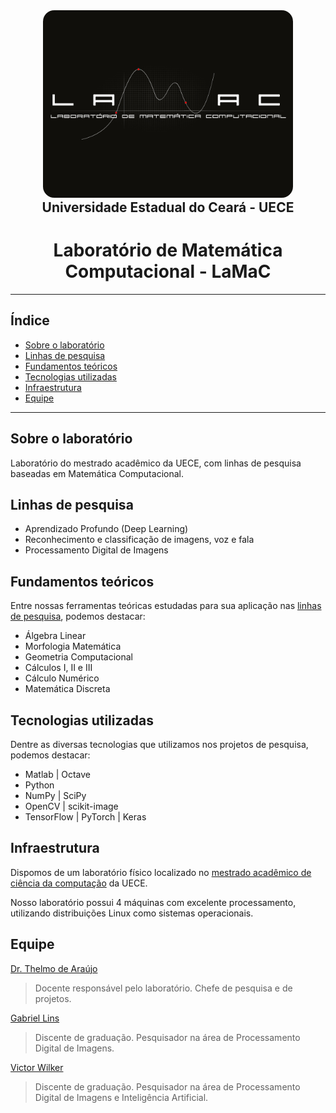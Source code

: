 <p align="center" style="margin: 0">
  <img src="profile/assets/logotipo_lamac_black.png" width="400px" style="border-radius: 18px"/>
</p>

<div align="center">
  <h2 style="margin: 0 auto">Universidade Estadual do Ceará - UECE</h2>
  <h1>Laboratório de Matemática Computacional - LaMaC</h1>
</div>

---

<h2>Índice</h2>

- [Sobre o laboratório](#sobre-o-laboratório)
- [Linhas de pesquisa](#linhas-de-pesquisa)
- [Fundamentos teóricos](#fundamentos-teóricos)
- [Tecnologias utilizadas](#tecnologias-utilizadas)
- [Infraestrutura](#infraestrutura)
- [Equipe](#equipe)

---

## Sobre o laboratório

Laboratório do mestrado acadêmico da UECE, com linhas de pesquisa baseadas em Matemática Computacional.

## Linhas de pesquisa

- Aprendizado Profundo (Deep Learning)
- Reconhecimento e classificação de imagens, voz e fala
- Processamento Digital de Imagens

## Fundamentos teóricos

Entre nossas ferramentas teóricas estudadas para sua aplicação nas [linhas de pesquisa](#linhas-de-pesquisa), podemos destacar:

- Álgebra Linear
- Morfologia Matemática
- Geometria Computacional
- Cálculos I, II e III
- Cálculo Numérico
- Matemática Discreta

## Tecnologias utilizadas

Dentre as diversas tecnologias que utilizamos nos projetos de pesquisa, podemos destacar:

- Matlab | Octave
- Python
- NumPy | SciPy
- OpenCV | scikit-image
- TensorFlow | PyTorch | Keras

## Infraestrutura

Dispomos de um laboratório físico localizado no [mestrado acadêmico de ciência da computação](http://www.uece.br/ppgcc/) da UECE.

Nosso laboratório possui 4 máquinas com excelente processamento, utilizando distribuições Linux como sistemas operacionais.

## Equipe

[Dr. Thelmo de Araújo](http://lattes.cnpq.br/3978299887398475)

> Docente responsável pelo laboratório. Chefe de pesquisa e de projetos.

[Gabriel Lins](http://lattes.cnpq.br/0989380563059737)

> Discente de graduação. Pesquisador na área de Processamento Digital de Imagens.

[Victor Wilker](http://lattes.cnpq.br/9118063927519322)

> Discente de graduação. Pesquisador na área de Processamento Digital de Imagens e Inteligência Artificial.
